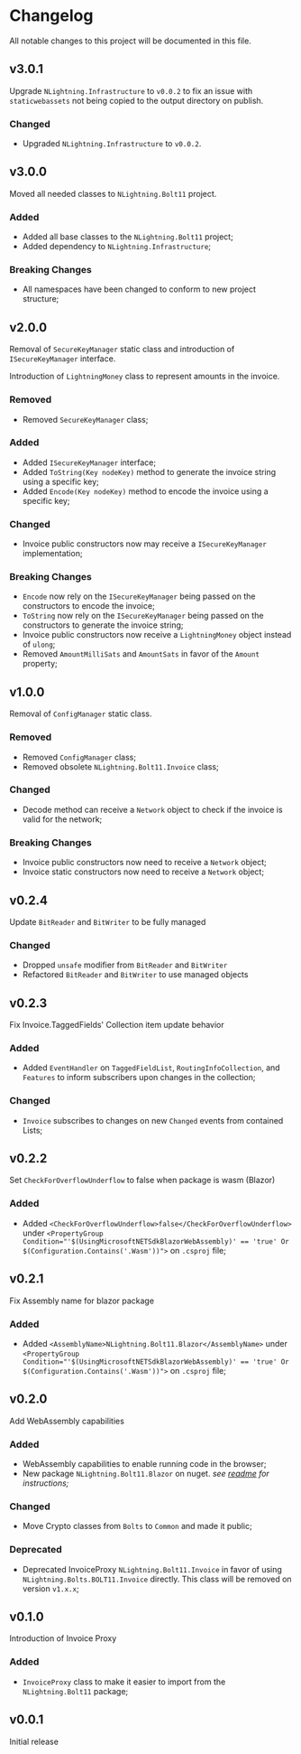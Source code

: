 # Changelog

All notable changes to this project will be documented in this file.

## v3.0.1

Upgrade `NLightning.Infrastructure` to `v0.0.2` to fix an issue with `staticwebassets` not being copied to the
output directory on publish.

### Changed

- Upgraded `NLightning.Infrastructure` to `v0.0.2`.

## v3.0.0

Moved all needed classes to `NLightning.Bolt11` project.

### Added

- Added all base classes to the `NLightning.Bolt11` project;
- Added dependency to `NLightning.Infrastructure`;

### Breaking Changes

- All namespaces have been changed to conform to new project structure;

## v2.0.0

Removal of `SecureKeyManager` static class and introduction of `ISecureKeyManager` interface.

Introduction of `LightningMoney` class to represent amounts in the invoice.

### Removed

- Removed `SecureKeyManager` class;

### Added

- Added `ISecureKeyManager` interface;
- Added `ToString(Key nodeKey)` method to generate the invoice string using a specific key;
- Added `Encode(Key nodeKey)` method to encode the invoice using a specific key;

### Changed

- Invoice public constructors now may receive a `ISecureKeyManager` implementation;

### Breaking Changes

- `Encode` now rely on the `ISecureKeyManager` being passed on the constructors to encode the invoice;
- `ToString` now rely on the `ISecureKeyManager` being passed on the constructors to generate the invoice string;
- Invoice public constructors now receive a `LightningMoney` object instead of `ulong`;
- Removed `AmountMilliSats` and `AmountSats` in favor of the `Amount` property;

## v1.0.0

Removal of `ConfigManager` static class.

### Removed

- Removed `ConfigManager` class;
- Removed obsolete `NLightning.Bolt11.Invoice` class;

### Changed

- Decode method can receive a `Network` object to check if the invoice is valid for the network;

### Breaking Changes

- Invoice public constructors now need to receive a `Network` object;
- Invoice static constructors now need to receive a `Network` object;

## v0.2.4

Update `BitReader` and `BitWriter` to be fully managed

### Changed

- Dropped `unsafe` modifier from `BitReader` and `BitWriter`
- Refactored `BitReader` and `BitWriter` to use managed objects

## v0.2.3

Fix Invoice.TaggedFields' Collection item update behavior

### Added

- Added `EventHandler` on `TaggedFieldList`, `RoutingInfoCollection`, and `Features` to inform subscribers upon changes in the collection;

### Changed

- `Invoice` subscribes to changes on new `Changed` events from contained Lists;

## v0.2.2

Set `CheckForOverflowUnderflow` to false when package is wasm (Blazor)

### Added

- Added `<CheckForOverflowUnderflow>false</CheckForOverflowUnderflow>` under
  `<PropertyGroup Condition="'$(UsingMicrosoftNETSdkBlazorWebAssembly)' == 'true' Or $(Configuration.Contains('.Wasm'))">`
  on `.csproj` file;

## v0.2.1

Fix Assembly name for blazor package

### Added

- Added `<AssemblyName>NLightning.Bolt11.Blazor</AssemblyName>` under
  `<PropertyGroup Condition="'$(UsingMicrosoftNETSdkBlazorWebAssembly)' == 'true' Or $(Configuration.Contains('.Wasm'))">`
  on `.csproj` file;

## v0.2.0

Add WebAssembly capabilities

### Added

- WebAssembly capabilities to enable running code in the browser;
- New package `NLightning.Bolt11.Blazor` on nuget. _see [readme](README.md#decode-the-invoice) for instructions;_

### Changed

- Move Crypto classes from `Bolts` to `Common` and made it public;

### Deprecated

- Deprecated InvoiceProxy `NLightning.Bolt11.Invoice` in favor of using `NLightning.Bolts.BOLT11.Invoice` directly.
This class will be removed on version `v1.x.x`;

## v0.1.0

Introduction of Invoice Proxy

### Added

- `InvoiceProxy` class to make it easier to import from the `NLightning.Bolt11` package;

## v0.0.1

Initial release